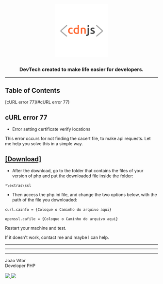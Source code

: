 <h1 align="center">
    <a href="https://cdnjs.com"><img src="https://raw.githubusercontent.com/cdnjs/brand/master/logo/standard/dark-512.png" width="175px" alt="< cdnjs >"></a>
</h1>

<h3 align="center">DevTech created to make life easier for developers.</h3>

---

## Table of Contents

[cURL error 77](#cURL error 77)

## cURL error 77

* Error setting certificate verify locations

<p>This error occurs for not finding the cacert file, to make api requests.
Let me help you solve this in a simple way.</p>

## [[Download]](https://curl.se/docs/caextract.html)

* After the download, go to the folder that contains the files of your version of php and put the downloaded file inside the folder:

`*\extras\ssl`

* Then access the php.ini file, and change the two options below, with the path of the file you downloaded: 

`curl.cainfo = {Coloque o Caminho do arquivo aqui}`

`openssl.cafile = {Coloque o Caminho do arquivo aqui}`

<p>Restart your machine and test.</p>

<p>If it doesn't work, contact me and maybe I can help.</p>

***
***
***
<p>
João Vitor </br>
Developer PHP </br></br>
    <a href = "https://wa.me/5511913564982">
     <img src="https://img.shields.io/badge/WhatsApp-25D366?style=for-the-badge&logo=whatsapp&logoColor=white" target="_blank">
    </a>
    <a href = "mailto:vito.smaia1@gmail.com">
     <img src="https://img.shields.io/badge/-Gmail-%23333?style=for-the-badge&logo=gmail&logoColor=white" target="_blank">
    </a>
</p>
